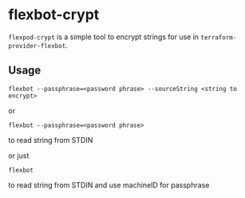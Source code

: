 # flexbot-crypt

`flexpod-crypt` is a simple tool to encrypt strings for use in `terraform-provider-flexbot`.

## Usage

```flexbot --passphrase=<password phrase> --sourceString <string to encrypt>```
 
 or

```flexbot --passphrase=<password phrase>```

to read string from STDIN

 or just

```flexbot```

to read string from STDIN and use machineID for passphrase
